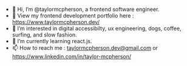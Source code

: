 - 👋 Hi, I’m @taylormcpherson, a frontend software engineer.
- 🥳 View my frontend development portfolio here : https://www.taylormcpherson.dev/
- 👀 I’m interested in digital accessibilty, ux engineering, dogs, coffee, surfing, and slow fashion. 
- 🌱 I’m currently learning react.js.
- 📫 How to reach me : taylormcpherson.dev@gmail.com or https://www.linkedin.com/in/taylor-mcpherson/

<!---
taylormcpherson/taylormcpherson is a ✨ special ✨ repository because its `README.md` (this file) appears on your GitHub profile.
You can click the Preview link to take a look at your changes.
--->
